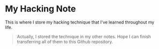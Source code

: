 # My Hacking Note

This is where I store my hacking technique that I've learned throughout my life.

> Actually, I stored the technique in my other notes. Hope I can finish transferring all of them to this Github repository.

